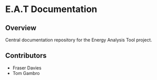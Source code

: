 # E.A.T Documentation

## Overview
Central documentation repository for the Energy Analysis Tool project.

## Contributors
- Fraser Davies
- Tom Gambro
